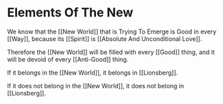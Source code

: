 # Elements Of The New

We know that the [[New World]] that is Trying To Emerge is Good in every [[Way]], because its [[Spirit]] is [[Absolute And Unconditional Love]].  

Therefore the [[New World]] will be filled with every [[Good]] thing, and it will be devoid of every [[Anti-Good]] thing. 

If it belongs in the [[New World]], it belongs in [[Lionsberg]]. 

If it does not belong in the [[New World]], it does not belong in [[Lionsberg]].  